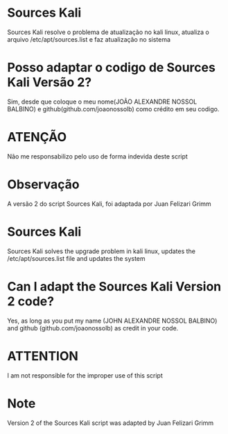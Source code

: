 # Sources Kali

Sources Kali resolve o problema de atualização no kali linux, atualiza o arquivo /etc/apt/sources.list e faz atualização no sistema

# Posso adaptar o codigo de Sources Kali Versão 2?

Sim, desde que coloque o meu nome(JOÃO ALEXANDRE NOSSOL BALBINO) e github(github.com/joaonossolb) como crédito em seu codigo.

# ATENÇÃO

Não me responsabilizo pelo uso de forma indevida deste script

# Observação

A versão 2 do script Sources Kali, foi adaptada por Juan Felizari Grimm

# Sources Kali

Sources Kali solves the upgrade problem in kali linux, updates the /etc/apt/sources.list file and updates the system

# Can I adapt the Sources Kali Version 2 code?

Yes, as long as you put my name (JOHN ALEXANDRE NOSSOL BALBINO) and github (github.com/joaonossolb) as credit in your code.

# ATTENTION

I am not responsible for the improper use of this script

# Note

Version 2 of the Sources Kali script was adapted by Juan Felizari Grimm